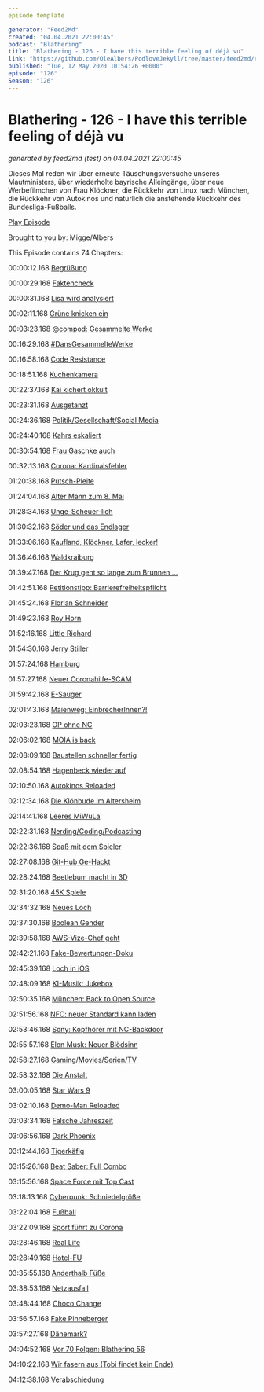 ```yaml
---
episode template

generator: "Feed2Md"
created: "04.04.2021 22:00:45"
podcast: "Blathering"
title: "Blathering - 126 - I have this terrible feeling of déjà vu"
link: "https://github.com/OleAlbers/PodloveJekyll/tree/master/feed2md/example/export/seasons/5/2020/5/Blathering - 126 - I have this terrible feeling of déjà vu.md"
published: "Tue, 12 May 2020 10:54:26 +0000"
episode: "126"
Season: "126"
---
```


# Blathering - 126 - I have this terrible feeling of déjà vu
_generated by feed2md (test) on 04.04.2021 22:00:45_

Dieses Mal reden wir über erneute Täuschungsversuche unseres Mautministers, über wiederholte bayrische Alleingänge, über neue Werbefilmchen von Frau Klöckner, die Rückkehr von Linux nach München, die Rückkehr von Autokinos und natürlich die anstehende Rückkehr des Bundesliga-Fußballs.

[Play Episode](https://www.blathering.de/podlove/file/1229/s/feed/c/mp3/blathering_126.mp3)

Brought to you by: Migge/Albers

This Episode contains 74 Chapters:


00:00:12.168 [Begrüßung]()

00:00:29.168 [Faktencheck]()

00:00:31.168 [Lisa wird analysiert](https://www.faz.net/aktuell/feuilleton/medien/warum-lisa-eckhart-nicht-besonders-komisch-ist-16753604.html?GEPC=s3&premium=0x07e43af855ac8e0b614408e32c38639e)

00:02:11.168 [Grüne knicken ein](https://twitter.com/stammtischphilo/status/1258673254581047296)

00:03:23.168 [@compod: Gesammelte Werke](https://twitter.com/search?q=(from%3Acompod)%20(%40blathering_pod)%20until%3A2020-05-12%20since%3A2020-05-05&src=typed_query&f=live)

00:16:29.168 [#DansGesammelteWerke](https://twitter.com/search?q=(from%3Aevildanwallace)%20(%40blathering_pod)%20until%3A2020-05-12%20since%3A2020-05-05&src=typed_query&f=live)

00:16:58.168 [Code Resistance](https://twitter.com/stammtischphilo/status/1257637677324808193)

00:18:51.168 [Kuchenkamera](https://happyshooting.de/podcast/2020/05/07/659-chris-spricht-aus-dem-gedaechtnis/#t=4:42)

00:22:37.168 [Kai kichert okkult](https://pluspora.com/posts/dba57e0070db01385225101b0e91c357#a367cab072b60138c671005056264835)

00:23:31.168 [Ausgetanzt](https://www.tagesspiegel.de/gesellschaft/nach-putin-knicks-vor-zwei-jahren-oesterreichs-ex-aussenministerin-kneissl-schreibt-als-rt-autorin/25816064.html)

00:24:36.168 [Politik/Gesellschaft/Social Media]()

00:24:40.168 [Kahrs eskaliert](https://twitter.com/JoLepp/status/1257677559623540748)

00:30:54.168 [Frau Gaschke auch](https://twitter.com/sduwe/status/1257931582851166214)

00:32:13.168 [Corona: Kardinalsfehler](https://www.tagesschau.de/inland/verschwoerung-corona-103.html)

01:20:38.168 [Putsch-Pleite](https://wochendaemmerung.de/corona-land-und-wasserwirtschaft/?t=52%3A37)

01:24:04.168 [Alter Mann zum 8. Mai](https://www.tagesschau.de/inland/afd-gauland-kritik-101.html)

01:28:34.168 [Unge-Scheuer-lich](https://www.tagesspiegel.de/politik/erst-geloeschte-handydaten-jetzt-eine-email-affaere-ministerium-schreibt-scheuer-wie-aufklaerung-erschwert-werden-kann/25810234.html)

01:30:32.168 [Söder und das Endlager](https://wochendaemmerung.de/corona-land-und-wasserwirtschaft/?t=58%3A24)

01:33:06.168 [Kaufland, Klöckner, Lafer, lecker!](https://lauerundwehner.de/wehrbeauftragte-bundesinfluencerin-julia-kloeckner-einstellung-loveparade-verfahren/?t=45%3A30)

01:36:46.168 [Waldkraiburg](https://www.deutschlandfunk.de/oberbayern-tatverdaechtiger-von-waldkraiburg-nennt.2932.de.html?drn:news_id=1129240)

01:39:47.168 [Der Krug geht so lange zum Brunnen …](https://kelterei-kraemer.de/aktuelles/neuigkeiten/stellungnahme)

01:42:51.168 [Petitionstipp: Barrierefreiheitspflicht](https://www.change.org/p/bundestag-barrierefreiheit-pflicht-f%C3%BCr-restaurants-co-schluss-mit-der-diskriminierung-inklusionjetzt-maiprotest-unsichtbar)

01:45:24.168 [Florian Schneider](https://de.wikipedia.org/wiki/Florian_Schneider-Esleben)

01:49:23.168 [Roy Horn](https://de.wikipedia.org/wiki/Siegfried_und_Roy)

01:52:16.168 [Little Richard](https://de.wikipedia.org/wiki/Little_Richard)

01:54:30.168 [Jerry Stiller](https://de.wikipedia.org/wiki/Jerry_Stiller)

01:57:24.168 [Hamburg]()

01:57:27.168 [Neuer Coronahilfe-SCAM](https://www.presseportal.de/blaulicht/pm/6337/4590205)

01:59:42.168 [E-Sauger](https://www.stadtreinigung.hamburg/ueberuns/presse/archiv/index.html#pm1015)

02:01:43.168 [Maienweg: EinbrecherInnen?!](https://hamburg1.de/nachrichten/44812/Nach_versuchtem_Einbruch.html)

02:03:23.168 [OP ohne NC](https://www.presseportal.de/blaulicht/pm/6337/4591019)

02:06:02.168 [MOIA is back](https://www.moia.io/de-DE/blog/wiedersehen-beginnt-hier)

02:08:09.168 [Baustellen schneller fertig](https://www.ndr.de/nachrichten/hamburg/Wie-sich-Corona-auf-Hamburgs-Baustellen-auswirkt,baustellen440.html)

02:08:54.168 [Hagenbeck wieder auf](https://www.hagenbeck.de/de/_news/wiedereroeffnung_6.Mai.php)

02:10:50.168 [Autokinos Reloaded](https://www.mopo.de/hamburg/autokino-plaene-fuer-hamburg-wo-es-schnell-losgehen-koennte---und-wo-es-nichts-wird-36669318)

02:12:34.168 [Die Klönbude im Altersheim](https://hamburg1.de/nachrichten/44798/Gegen_die_Einsamkeit_Kloen_Bude_fuer_Pflegeheim.html)

02:14:41.168 [Leeres MiWuLa](https://www.youtube.com/watch?v=JwDvcydkQEE)

02:22:31.168 [Nerding/Coding/Podcasting]()

02:22:36.168 [Spaß mit dem Spieler](https://twitter.com/tmigge/status/1257912208840953857)

02:27:08.168 [Git-Hub Ge-Hackt](https://www.bleepingcomputer.com/news/security/microsofts-github-account-allegedly-hacked-500gb-stolen/)

02:28:24.168 [Beetlebum macht in 3D](https://www.youtube.com/watch?v=tl8NbJxlzbg)

02:31:20.168 [45K Spiele](https://www.die-retrogaming-konsole.com/)

02:34:32.168 [Neues Loch](https://twitter.com/ifun_news/status/1259732986804621312)

02:37:30.168 [Boolean Gender](https://twitter.com/einBambi/status/1257444662899617798)

02:39:58.168 [AWS-Vize-Chef geht](https://www.heise.de/newsticker/meldung/Amazon-Manager-kuendigt-aus-Protest-gegen-Entlassungen-4715106.html?wt_mc=nl.red.ho.ho-nl-daily.2020-05-06.link.link)

02:42:21.168 [Fake-Bewertungen-Doku](https://www.youtube.com/watch?v=27Av1-0qHJ8&feature=youtu.be)

02:45:39.168 [Loch in iOS](https://www.golem.de/news/ios-fehlerhaftes-xml-trickst-apple-betriebssystem-aus-2005-148266.html)

02:48:09.168 [KI-Musik: Jukebox](https://www.golem.de/news/openai-ki-software-komponiert-popsongs-2005-148275.html)

02:50:35.168 [München: Back to Open Source](https://www.golem.de/news/limux-muenchen-will-wieder-open-source-software-praeferieren-2005-148303.html)

02:51:56.168 [NFC: neuer Standard kann laden](https://www.golem.de/news/wlc-nfc-geraete-koennen-kuenftig-drahtlos-andere-geraete-aufladen-2005-148328.html)

02:53:46.168 [Sony: Kopfhörer mit NC-Backdoor](https://www.golem.de/news/audio-sony-stellt-abwaschbare-bluetooth-ohrstoepsel-vor-2005-148330.html)

02:55:57.168 [Elon Musk: Neuer Blödsinn](https://www.golem.de/news/corona-beschraenkungen-musk-droht-mit-verlagerung-von-firmensitz-aus-kalifornien-2005-148371.html)

02:58:27.168 [Gaming/Movies/Serien/TV]()

02:58:32.168 [Die Anstalt](https://www.zdf.de/comedy/die-anstalt/die-anstalt-vom-5-mai-2020-100.html)

03:00:05.168 [Star Wars 9](https://de.wikipedia.org/wiki/Star_Wars:_Der_Aufstieg_Skywalkers)

03:02:10.168 [Demo-Man Reloaded](https://www.ign.com/articles/demolition-man-2-warner-bros-sylvester-stallone?sf121774173=1)

03:03:34.168 [Falsche Jahreszeit](https://twitter.com/stammtischphilo/status/1258703165781946368)

03:06:56.168 [Dark Phoenix](https://de.wikipedia.org/wiki/X-Men:_Dark_Phoenix)

03:12:44.168 [Tigerkäfig](https://www.dwdl.de/nachrichten/77497/tiger_king_als_serie_nicolas_cage_spielt_joe_exotic/)

03:15:26.168 [Beat Saber: Full Combo](https://twitter.com/stammtischphilo/status/1258878773379903489)

03:15:56.168 [Space Force mit Top Cast](https://twitter.com/stammtischphilo/status/1259833020984578049)

03:18:13.168 [Cyberpunk: Schniedelgröße](https://www.golem.de/news/cyberpunk-2077-spieler-koennen-betrunken-auto-fahren-2005-148310.html)

03:22:04.168 [Fußball]()

03:22:09.168 [Sport führt zu Corona](https://www.spiegel.de/sport/fussball/salomon-kalou-ueber-das-corona-video-ich-bin-mehr-als-nur-fuenf-schlechte-minuten-auf-video-a-44040a8b-56f3-4e62-a78a-9ec50ab0d90d)

03:28:46.168 [Real Life]()

03:28:49.168 [Hotel-FU](https://www.anwaltonline.com/reiserecht/tipps/1933/hotelstornierung-aufgrund-des-corona-virus)

03:35:55.168 [Anderthalb Füße](https://twitter.com/stammtischphilo/status/1259551219527401475)

03:38:53.168 [Netzausfall](https://twitter.com/tmigge/status/1257654271543324673)

03:48:44.168 [Choco Change](https://twitter.com/stammtischphilo/status/1258818830333366275)

03:56:57.168 [Fake Pinneberger](https://twitter.com/stammtischphilo/status/1257678038768246786)

03:57:27.168 [Dänemark?](https://www.nordschleswiger.dk/de/nordschleswig-daenemark/oeffnung-daenemarks-geht-naechste-phase-grenze-bleibt-geschlossen)

04:04:52.168 [Vor 70 Folgen: Blathering 56](https://www.blathering.de/2018/08/blathering-056-sommerlochfrass/)

04:10:22.168 [Wir fasern aus (Tobi findet kein Ende)]()

04:12:38.168 [Verabschiedung]()


